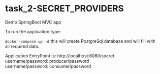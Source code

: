 # task_2-SECRET_PROVIDERS

Demo SpringBoot MVC app

To run the application type:

`docker-compose up -d`
this will create PostgreSql database and will fill with all required data.

Application EntryPoint is: http://localhost:8080/secret
<br>
username/password: producer/password
<br>
username/password: consumer/password